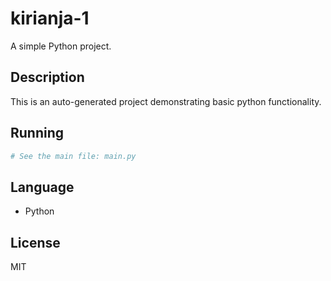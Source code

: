 # kirianja-1

A simple Python project.

## Description
This is an auto-generated project demonstrating basic python functionality.

## Running
```bash
# See the main file: main.py
```

## Language
- Python

## License
MIT
